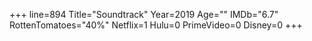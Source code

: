+++
line=894
Title="Soundtrack"
Year=2019
Age=""
IMDb="6.7"
RottenTomatoes="40%"
Netflix=1
Hulu=0
PrimeVideo=0
Disney=0
+++

